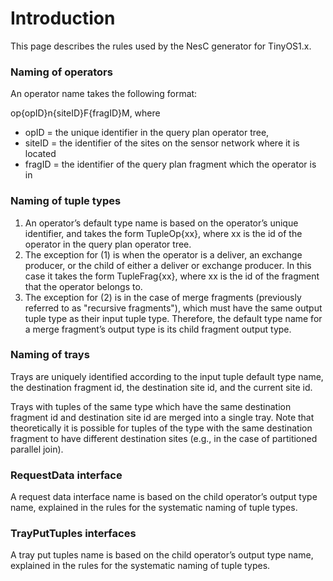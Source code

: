 # Introduction #

This page describes the rules used by the NesC generator for TinyOS1.x.

### Naming of operators ###

An operator name takes the following format:

op{opID}n{siteID}F{fragID}M, where

  * opID 	= the unique identifier in the query plan operator tree,
  * siteID 	= the identifier of the sites on the sensor network where it is located
  * fragID 	= the identifier of the query plan fragment which the operator is in


### Naming of tuple types ###

  1. An operator’s default type name is based on the operator’s unique identifier, and takes the form TupleOp{xx}, where xx is the id of the operator in the query plan operator tree.
  1. The exception for (1) is when the operator is a deliver, an exchange producer, or the child of either a deliver or exchange producer.  In this case it takes the form TupleFrag{xx}, where xx is the id of the fragment that the operator belongs to.
  1. The exception for (2) is in the case of merge fragments (previously referred to as "recursive fragments"), which must have the same output tuple type as their input tuple type.  Therefore, the default type name for a merge fragment’s output type is its child fragment output type.


### Naming of trays ###

Trays are uniquely identified according to the input tuple default type name, the destination fragment id, the destination site id, and the current site id.

Trays with tuples of the same type which have the same destination fragment id and destination site id are merged into a single tray.  Note that theoretically it is possible for tuples of the type with the same destination fragment to have different destination sites (e.g., in the case of partitioned parallel join).


### RequestData interface ###

A request data interface name is based on the child operator’s output type name, explained in the rules for the systematic naming of tuple types.

### TrayPutTuples interfaces ###

A tray put tuples name is based on the child operator’s output type name, explained in the rules for the systematic naming of tuple types.